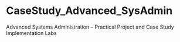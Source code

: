 # CaseStudy_Advanced_SysAdmin
Advanced Systems Administration – Practical Project and Case Study Implementation Labs
